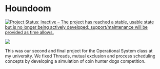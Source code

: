 Houndoom
====================
<a href="http://www.repostatus.org/#inactive"><img src="http://www.repostatus.org/badges/latest/inactive.svg" alt="Project Status: Inactive – The project has reached a stable, usable state but is no longer being actively developed; support/maintenance will be provided as time allows." /></a>

<img src=https://www.serebii.net/diamondpearl/pokemon/229-f.png>

This was our second and final project for the Operational System class at my university. We fixed Threads, mutual exclusion and process scheduling concepts by developing a simulation of coin hunter dogs competition.
